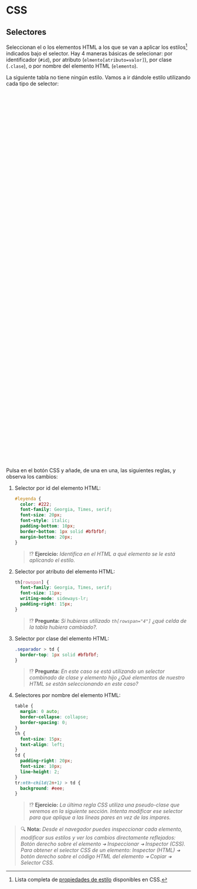 # CSS
## Selectores

Seleccionan el o los elementos HTML a los que se van a aplicar los estilos[^1] indicados bajo el selector. Hay 4 maneras básicas de selecionar: por identificador (`#id`), por atributo (`elmento[atributo=valor]`), por clase (`.clase`), o por nombre del elemento HTML (`elemento`).

La siguiente tabla no tiene ningún estilo. Vamos a ir dándole estilo utilizando cada tipo de selector:

<div class="codepen" data-prefill data-height="420" data-theme-id="light" data-default-tab="result" data-editable="true" style="opacity:0">
  <pre data-lang="html">&lt;table>
  &lt;caption id="leyenda">Resumen de tipos de selectores&lt;/caption>
  &lt;thead>
    &lt;tr>
      &lt;th>&lt;/th>
      &lt;th>Tipo&lt;/th>
      &lt;th>Regla CSS&lt;/th>
      &lt;th>Elemento HTML seleccionado&lt;/th>
    &lt;/tr>
  &lt;/thead>
  &lt;tbody>
    &lt;tr class="separador">
      &lt;th rowspan="4">Básicos&lt;/th>
      &lt;td>Id&lt;/td>
      &lt;td>&lt;code>#id1 { color: gray; }&lt;/code>&lt;/td>
      &lt;td>&lt;code>&amp;lt;p id="id1">Párrafo&amp;lt;/p>&lt;/code>&lt;/td>
    &lt;/tr>
    &lt;tr>
      &lt;td>Atributo&lt;/td>
      &lt;td>&lt;code>p[title] { color: gray; }&lt;/code>&lt;/td>
      &lt;td>&lt;code>&amp;lt;p title="Título">Párrafo&amp;lt;/p>&lt;/code>&lt;/td>
    &lt;/tr>
    &lt;tr>
      &lt;td>Clase&lt;/td>
      &lt;td>&lt;code>.clase1 { color: gray; }&lt;/code>&lt;/td>
      &lt;td>&lt;code>&amp;lt;p class="clase1">Párrafo&amp;lt;/p>&lt;/code>&lt;/td>
    &lt;/tr>
    &lt;tr>
      &lt;td>Nombre&lt;/td>
      &lt;td>&lt;code>p { color: gray; }&lt;/code>&lt;/td>
      &lt;td>&lt;code>&amp;lt;p>Párrafo&amp;lt;/p>&lt;/code>&lt;/td>
    &lt;/tr>
    &lt;tr class="separador">
      &lt;th rowspan="2">Pseudo&lt;/th>
      &lt;td>Clase&lt;/td>
      &lt;td>&lt;code>a:hover { color: blue; }&lt;/code>&lt;/td>
      &lt;td>&lt;code>&amp;lt;a href="">Enlace&amp;lt;/a>&lt;/code>&lt;/td>
    &lt;/tr>
    &lt;tr>
      &lt;td>Elemento&lt;/td>
      &lt;td>&lt;code>a::before { content: '🔗 '; }&lt;/code>&lt;/td>
      &lt;td>&lt;code>&amp;lt;a href="">Enlace&amp;lt;/a>&lt;/code>&lt;/td>
    &lt;/tr>
    &lt;tr class="separador">
      &lt;th rowspan="3">Otros&lt;/th>
      &lt;td>Universal&lt;/td>
      &lt;td>&lt;code>* { color: blue; }&lt;/code>&lt;/td>
      &lt;td>Aplica a todos los elementos del HTML&lt;/td>
    &lt;/tr>
    &lt;tr>
      &lt;td>Grupos&lt;/td>
      &lt;td>&lt;code>#id1, #id2 { color: gray; }&lt;/code>&lt;/td>
      &lt;td>&lt;code>&amp;lt;p id="id1">Párrafo 1&amp;lt;/p>&amp;lt;p id="id2">Párrafo 2&amp;lt;/p>&lt;/code>&lt;/td>
    &lt;/tr>
    &lt;tr>
      &lt;td>Combinados&lt;/td>
      &lt;td>&lt;code>p > span { color: red; }&lt;/code>&lt;/td>
      &lt;td>&lt;code>&amp;lt;p>Párrafo &amp;lt;span>importante&amp;lt;span>&amp;lt;/p>&lt;/code>&lt;/td>
    &lt;/tr>
  &lt;/tbody>
&lt;/table></pre>
  <pre data-lang="css">/* Añade aquí las reglas CSS */
</pre></div>

Pulsa en el botón CSS y añade, de una en una, las siguientes reglas, y observa los cambios:

1. Selector por id del elemento HTML:
    ```css
    #leyenda {
      color: #222;
      font-family: Georgia, Times, serif;
      font-size: 20px;
      font-style: italic;
      padding-bottom: 10px;
      border-bottom: 1px solid #bfbfbf;
      margin-bottom: 20px;
    }
    ```
   > ⁉️ **Ejercicio:** _Identifica en el HTML a qué elemento se le está aplicando el estilo._

1. Selector por atributo del elemento HTML:
    ```css
    th[rowspan] {
      font-family: Georgia, Times, serif;
      font-size: 11px;
      writing-mode: sideways-lr;
      padding-right: 15px;
    }
    ```
   > ⁉️ **Pregunta:** _Si hubieras utilizado `th[rowspan="4"]` ¿qué celda de la tabla hubiera cambiado?._

1. Selector por clase del elemento HTML:
    ```css
    .separador > td {
      border-top: 1px solid #bfbfbf;
    }
    ```
   > ⁉️ **Pregunta:** _En este caso se está utilizando un selector combinado de clase y elemento hijo ¿Qué elementos de nuestro HTML se están seleccionando en este caso?_

1. Selectores por nombre del elemento HTML:
    ```css
    table {
      margin: 0 auto;
      border-collapse: collapse;
      border-spacing: 0;
    }
    th {
      font-size: 15px;
      text-align: left;
    }
    td {
      padding-right: 20px;
      font-size: 10px;
      line-height: 2;
    }
    tr:nth-child(2n+1) > td {
      background: #eee;
    }
    ```

    > ⁉️ **Ejercicio:** _La última regla CSS utiliza una pseudo-clase que veremos en la siguiente sección. Intenta modificar ese selector para que aplique a las líneas pares en vez de las impares._

> 🔍 **Nota:** _Desde el navegador puedes inspeccionar cada elemento, modificar sus estilos y ver los cambios directamente reflejados: Botón derecho sobre el elemento `➜` Inspeccionar `➜` Inspector (CSS). Para obtener el selector CSS de un elemento: Inspector (HTML) `➜` botón derecho sobre el código HTML del elemento `➜` Copiar `➜` Selector CSS._

[^1]: Lista completa de [propiedades de estilo](https://developer.mozilla.org/en-US/docs/Web/CSS/Reference#index) disponibles en CSS.